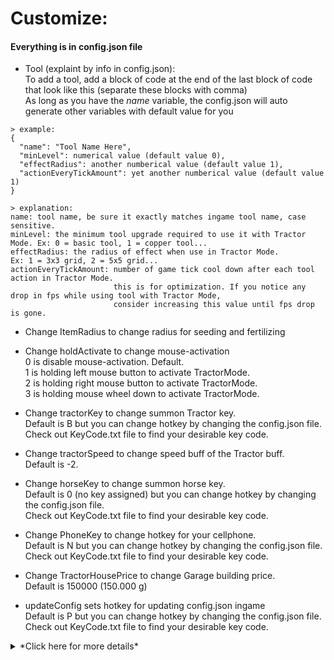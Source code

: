 # Customize:  
#### Everything is in config.json file
+ Tool (explaint by info in config.json):  
To add a tool, add a block of code at the end of the last block of code that look like this (separate these blocks with comma)  
As long as you have the *name* variable, the config.json will auto generate other variables with default value for you  
```
> example:
{
  "name": "Tool Name Here",
  "minLevel": numerical value (default value 0),
  "effectRadius": another numberical value (default value 1),
  "actionEveryTickAmount": yet another numberical value (default value 1)
}

> explanation:
name: tool name, be sure it exactly matches ingame tool name, case sensitive.
minLevel: the minimum tool upgrade required to use it with Tractor Mode. Ex: 0 = basic tool, 1 = copper tool...
effectRadius: the radius of effect when use in Tractor Mode.             Ex: 1 = 3x3 grid, 2 = 5x5 grid...
actionEveryTickAmount: number of game tick cool down after each tool action in Tractor Mode.
                       this is for optimization. If you notice any drop in fps while using tool with Tractor Mode,
                       consider increasing this value until fps drop is gone.
```

+ Change ItemRadius to change radius for seeding and fertilizing  

+ Change holdActivate to change mouse-activation  
0 is disable mouse-activation. Default.  
1 is holding left mouse button to activate TractorMode.  
2 is holding right mouse button to activate TractorMode.  
3 is holding mouse wheel down to activate TractorMode.  

+ Change tractorKey to change summon Tractor key.  
Default is B but you can change hotkey by changing the config.json file.  
Check out KeyCode.txt file to find your desirable key code.   

+ Change tractorSpeed to change speed buff of the Tractor buff.  
Default is -2.  

+ Change horseKey to change summon horse key.  
Default is 0 (no key assigned) but you can change hotkey by changing the config.json file.  
Check out KeyCode.txt file to find your desirable key code.   

+ Change PhoneKey to change hotkey for your cellphone.  
Default is N but you can change hotkey by changing the config.json file.  
Check out KeyCode.txt file to find your desirable key code.   

+ Change TractorHousePrice to change Garage building price.  
Default is 150000 (150.000 g) 

+ updateConfig sets hotkey for updating config.json ingame  
Default is P but you can change hotkey by changing the config.json file.  
Check out KeyCode.txt file to find your desirable key code.   
<details><summary>*Click here for more details*</summary>
  updateConfig sets hotkey to make current config.json taking effect ingame.
  1. Make changes to config.json while playing, save it.
  2. Get ingame and press updateConfig hotkey. Now your config.json changes are live ingame.
</details>
